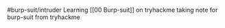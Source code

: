 #burp-suit/intruder 
Learning [[00 Burp-suit]] on tryhackme 
taking note for burp-suit from tryhackme


 